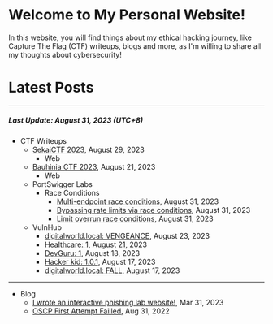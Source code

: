 # Welcome to My Personal Website!

In this website, you will find things about my ethical hacking journey, like Capture The Flag (CTF) writeups, blogs and more, as I'm willing to share all my thoughts about cybersecurity!

# Latest Posts

* * *
##### Last Update: August 31, 2023 (UTC+8)

- CTF Writeups
    - [SekaiCTF 2023](https://siunam321.github.io/ctf/SekaiCTF-2023/), August 29, 2023
        - Web
    - [Bauhinia CTF 2023](https://siunam321.github.io/ctf/Bauhinia-CTF-2023/), August 21, 2023
        - Web
    - PortSwigger Labs
        - Race Conditions
            - [Multi-endpoint race conditions](https://siunam321.github.io/ctf/portswigger-labs/race-conditions/race-conditions-3), August 31, 2023
            - [Bypassing rate limits via race conditions](https://siunam321.github.io/ctf/portswigger-labs/race-conditions/race-conditions-2), August 31, 2023
            - [Limit overrun race conditions](https://siunam321.github.io/ctf/portswigger-labs/race-conditions/race-conditions-1), August 31, 2023
    - VulnHub
        - [digitalworld.local: VENGEANCE](https://siunam321.github.io/ctf/vulnhub/digitalworld.local:VENGEANCE), August 23, 2023
        - [Healthcare: 1](https://siunam321.github.io/ctf/vulnhub/Healthcare:1), August 21, 2023
        - [DevGuru: 1](https://siunam321.github.io/ctf/vulnhub/DevGuru:1), August 18, 2023
        - [Hacker kid: 1.0.1](https://siunam321.github.io/ctf/vulnhub/Hacker-kid:1.0.1), August 17, 2023
        - [digitalworld.local: FALL](https://siunam321.github.io/ctf/vulnhub/digitalworld.local:FALL), August 17, 2023

* * *
- Blog
    - [I wrote an interactive phishing lab website!](https://siunam321.github.io/blog/2023-03-31-I-wrote-an-interactive-phishing-lab-website), Mar 31, 2023
    - [OSCP First Attempt Failled](https://siunam321.github.io/blog/2022-08-31-OSCP-First-Attempt-Failled), Aug 31, 2022